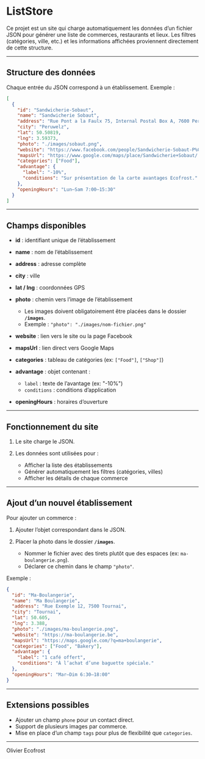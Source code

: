 # ListStore  

Ce projet est un site qui charge automatiquement les données d’un fichier JSON pour générer une liste de commerces, restaurants et lieux. Les filtres (catégories, ville, etc.) et les informations affichées proviennent directement de cette structure.  

---

## Structure des données  

Chaque entrée du JSON correspond à un établissement. Exemple :  

```json
[
  {
    "id": "Sandwicherie-Sobaut",
    "name": "Sandwicherie Sobaut",
    "address": "Rue Pont a la Faulx 75, Internal Postal Box A, 7600 Peruwelz",
    "city": "Peruwelz",
    "lat": 50.50819,
    "lng": 3.59373,
    "photo": "./images/sobaut.png",
    "website": "https://www.facebook.com/people/Sandwicherie-Sobaut-P%C3%A9ruwelz/61560876904982/",
    "mapsUrl": "https://www.google.com/maps/place/Sandwicherie+Sobaut/...",
    "categories": ["Food"],
    "advantage": {
      "label": "-10%",
      "conditions": "Sur présentation de la carte avantages Ecofrost."
    },
    "openingHours": "Lun–Sam 7:00–15:30"
  }
]
````

---

## Champs disponibles

* **id** : identifiant unique de l’établissement
* **name** : nom de l’établissement
* **address** : adresse complète
* **city** : ville
* **lat / lng** : coordonnées GPS
* **photo** : chemin vers l’image de l’établissement

  * Les images doivent obligatoirement être placées dans le dossier **`/images`**.
  * Exemple : `"photo": "./images/nom-fichier.png"`
* **website** : lien vers le site ou la page Facebook
* **mapsUrl** : lien direct vers Google Maps
* **categories** : tableau de catégories (ex: `["Food"]`, `["Shop"]`)
* **advantage** : objet contenant :

  * `label` : texte de l’avantage (ex: "-10%")
  * `conditions` : conditions d’application
* **openingHours** : horaires d’ouverture

---

## Fonctionnement du site

1. Le site charge le JSON.
2. Les données sont utilisées pour :

   * Afficher la liste des établissements
   * Générer automatiquement les filtres (catégories, villes)
   * Afficher les détails de chaque commerce

---

## Ajout d’un nouvel établissement

Pour ajouter un commerce :

1. Ajouter l’objet correspondant dans le JSON.
2. Placer la photo dans le dossier **`/images`**.

   * Nommer le fichier avec des tirets plutôt que des espaces (ex: `ma-boulangerie.png`).
   * Déclarer ce chemin dans le champ `"photo"`.

Exemple :

```json
{
  "id": "Ma-Boulangerie",
  "name": "Ma Boulangerie",
  "address": "Rue Exemple 12, 7500 Tournai",
  "city": "Tournai",
  "lat": 50.605,
  "lng": 3.388,
  "photo": "./images/ma-boulangerie.png",
  "website": "https://ma-boulangerie.be",
  "mapsUrl": "https://maps.google.com/?q=ma+boulangerie",
  "categories": ["Food", "Bakery"],
  "advantage": {
    "label": "1 café offert",
    "conditions": "À l’achat d’une baguette spéciale."
  },
  "openingHours": "Mar–Dim 6:30–18:00"
}
```

---

## Extensions possibles

* Ajouter un champ `phone` pour un contact direct.
* Support de plusieurs images par commerce.
* Mise en place d’un champ `tags` pour plus de flexibilité que `categories`.

---

Olivier Ecofrost

